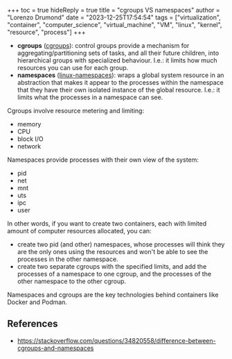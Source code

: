 +++
toc = true
hideReply = true
title = "cgroups VS namespaces"
author = "Lorenzo Drumond"
date = "2023-12-25T17:54:54"
tags = ["virtualization",  "container",  "computer_science",  "virtual_machine",  "VM",  "linux",  "kernel",  "resource",  "process"]
+++


- __cgroups__ ([cgroups](/wiki/cgroups/)): control groups provide a mechanism for aggregating/partitioning sets of tasks, and all their future children, into hierarchical groups with specialized behaviour. I.e.: it limits how much resources you can use for each group.
- __namespaces__ ([linux-namespaces](/wiki/linux-namespaces/)): wraps a global system resource in an abstraction that makes it appear to the processes within the namespace that they have their own isolated instance of the global resource. I.e.: it limits what the processes in a namespace can see.

Cgroups involve resource metering and limiting:
- memory
- CPU
- block I/O
- network

Namespaces provide processes with their own view of the system:
- pid
- net
- mnt
- uts
- ipc
- user

In other words, if you want to create two containers, each with limited amount of computer resources allocated, you can:
- create two pid (and other) namespaces, whose processes will think they are the only ones using the resources and won't be able to see the processes in the other namespace.
- create two separate cgroups with the specified limits, and add the processes of a namespace to one cgroup, and the processes of the other namespace to the other cgroup.

Namespaces and cgroups are the key technologies behind containers like Docker and Podman.

## References
- https://stackoverflow.com/questions/34820558/difference-between-cgroups-and-namespaces
